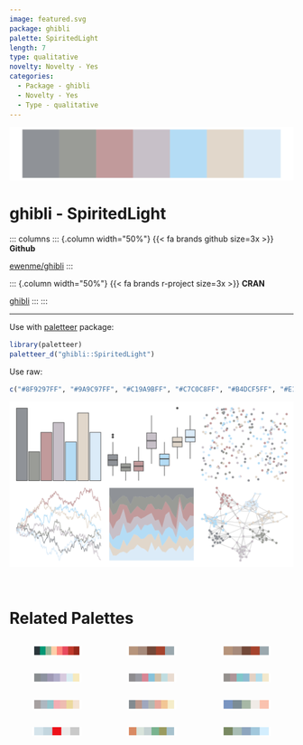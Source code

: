 ```yaml
---
image: featured.svg
package: ghibli
palette: SpiritedLight
length: 7
type: qualitative
novelty: Novelty - Yes
categories:
  - Package - ghibli
  - Novelty - Yes
  - Type - qualitative
---
```


![](featured.svg)

# ghibli - SpiritedLight 

::: columns
::: {.column width="50%"}
{{< fa brands github size=3x >}}
**Github**

[ewenme/ghibli](https://github.com/ewenme/ghibli)
:::

::: {.column width="50%"}
{{< fa brands r-project size=3x >}}
**CRAN**

[ghibli](https://CRAN.R-project.org/package=ghibli)
:::
:::

<hr> 

Use with [paletteer](https://emilhvitfeldt.github.io/paletteer/) package:

```r
library(paletteer)
paletteer_d("ghibli::SpiritedLight")
```

Use raw:

```r
c("#8F9297FF", "#9A9C97FF", "#C19A9BFF", "#C7C0C8FF", "#B4DCF5FF", "#E1D7CBFF", "#DBEBF8FF")
``` 

![](examples.png) 

<br>

# Related Palettes

<div class="list" style="display: grid; grid-template-columns: auto auto auto;"> <figure class="figure">
<a href="../../awtools/a_palette/"> <img src="../../awtools/a_palette/featured.svg" style="width: 100%;" class="figure-img"></a>
</figure> <figure class="figure">
<a href="../../ButterflyColors/hamadryas_feronia/"> <img src="../../ButterflyColors/hamadryas_feronia/featured.svg" style="width: 100%;" class="figure-img"></a>
</figure> <figure class="figure">
<a href="../../ButterflyColors/hamadryas_feronia/"> <img src="../../ButterflyColors/hamadryas_feronia/featured.svg" style="width: 100%;" class="figure-img"></a>
</figure> <figure class="figure">
<a href="../../ghibli/LaputaLight/"> <img src="../../ghibli/LaputaLight/featured.svg" style="width: 100%;" class="figure-img"></a>
</figure> <figure class="figure">
<a href="../../ghibli/KikiLight/"> <img src="../../ghibli/KikiLight/featured.svg" style="width: 100%;" class="figure-img"></a>
</figure> <figure class="figure">
<a href="../../ghibli/MarnieLight1/"> <img src="../../ghibli/MarnieLight1/featured.svg" style="width: 100%;" class="figure-img"></a>
</figure> <figure class="figure">
<a href="../../ghibli/PonyoLight/"> <img src="../../ghibli/PonyoLight/featured.svg" style="width: 100%;" class="figure-img"></a>
</figure> <figure class="figure">
<a href="../../ghibli/MononokeLight/"> <img src="../../ghibli/MononokeLight/featured.svg" style="width: 100%;" class="figure-img"></a>
</figure> <figure class="figure">
<a href="../../fishualize/Harengula_jaguana/"> <img src="../../fishualize/Harengula_jaguana/featured.svg" style="width: 100%;" class="figure-img"></a>
</figure> <figure class="figure">
<a href="../../ggthemes/hc_bg/"> <img src="../../ggthemes/hc_bg/featured.svg" style="width: 100%;" class="figure-img"></a>
</figure> <figure class="figure">
<a href="../../calecopal/chaparral2/"> <img src="../../calecopal/chaparral2/featured.svg" style="width: 100%;" class="figure-img"></a>
</figure> <figure class="figure">
<a href="../../fishualize/Sardinella_brasiliensis/"> <img src="../../fishualize/Sardinella_brasiliensis/featured.svg" style="width: 100%;" class="figure-img"></a>
</figure> 
</div>

